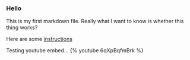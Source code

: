 ### Hello

This is my first markdown file.
Really what I want to know is whether this thing works?

Here are some [instructions](./firstPage.md)

Testing youtube embed...
{% youtube 6qXpBqfmBrk %}
